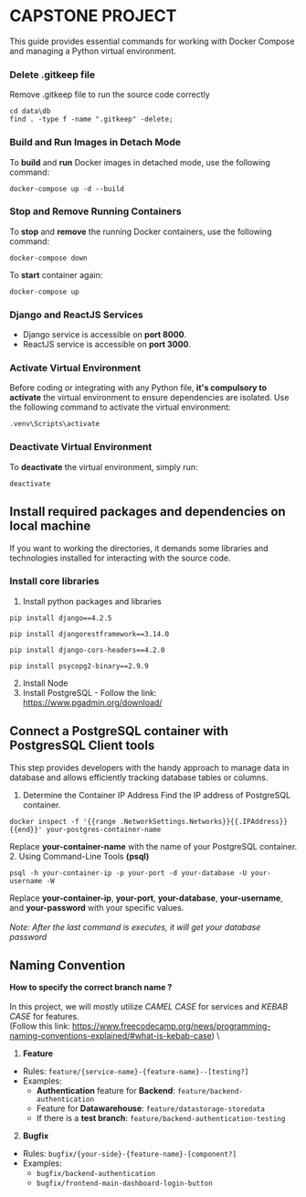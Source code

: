 # CAPSTONE PROJECT

This guide provides essential commands for working with Docker Compose and managing a Python virtual environment.

### Delete .gitkeep file
Remove .gitkeep file to run the source code correctly
```shell
cd data\db
find . -type f -name ".gitkeep" -delete;
```

### Build and Run Images in Detach Mode

To **build** and **run** Docker images in detached mode, use the following command:
```shell
docker-compose up -d --build
```

### Stop and Remove Running Containers

To **stop** and **remove** the running Docker containers, use the following command:
```shell
docker-compose down
```
To **start** container again:
```shell
docker-compose up
```

### Django and ReactJS Services

- Django service is accessible on **port 8000**.
- ReactJS service is accessible on **port 3000**.

### Activate Virtual Environment

Before coding or integrating with any Python file, **it's compulsory to activate** the virtual environment to ensure dependencies are isolated. Use the following command to activate the virtual environment:

```shell
.venv\Scripts\activate
```

### Deactivate Virtual Environment

To **deactivate** the virtual environment, simply run:

```shell
deactivate
```

## Install required packages and dependencies on local machine
If you want to working the directories, it demands some libraries and technologies installed for interacting with the source code.

### Install core libraries
1. Install python packages and libraries
```shell
pip install django==4.2.5
```
```shell
pip install djangorestframework==3.14.0
```
```shell
pip install django-cors-headers==4.2.0
```
```shell
pip install psycopg2-binary==2.9.9
```
2. Install Node
3. Install PostgreSQL - Follow the link: https://www.pgadmin.org/download/

## Connect a PostgreSQL container with PostgresSQL Client tools
This step provides developers with the handy approach to manage data in database and allows efficiently tracking database tables or columns.

1. Determine the Container IP Address
Find the IP address of PostgreSQL container.
```shell
docker inspect -f '{{range .NetworkSettings.Networks}}{{.IPAddress}}{{end}}' your-postgres-container-name
```
Replace **your-container-name** with the name of your PostgreSQL container.
2. Using Command-Line Tools **(psql)**
```shell
psql -h your-container-ip -p your-port -d your-database -U your-username -W
```
Replace **your-container-ip**, **your-port**, **your-database**, **your-username**, and **your-password** with your specific values.
\
\
*Note: After the last command is executes, it will get your database password*


## Naming Convention
**How to specify the correct branch name ?**
\
\
In this project, we will mostly utilize *CAMEL CASE* for services and *KEBAB CASE* for features.
\
(Follow this link: https://www.freecodecamp.org/news/programming-naming-conventions-explained/#what-is-kebab-case)
\
1. **Feature**
- Rules: ``feature/{service-name}-{feature-name}--[testing?]``
- Examples:
    - **Authentication** feature for **Backend**: ``feature/backend-authentication``
    - Feature for **Datawarehouse**: ``feature/datastorage-storedata``
    - If there is a **test branch**: ``feature/backend-authentication-testing``
2. **Bugfix**
- Rules: ``bugfix/{your-side}-{feature-name}-[component?]``
- Examples:
    - ``bugfix/backend-authentication``
    - ``bugfix/frontend-main-dashboard-login-button``
